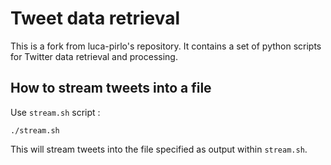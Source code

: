 # Tweet data retrieval #

This is a fork from luca-pirlo's repository.
It contains a set of python scripts for Twitter data retrieval and processing.

## How to stream tweets into a file ##

Use `stream.sh` script :
```
./stream.sh
```
This will stream tweets into the file specified as output within `stream.sh`.
